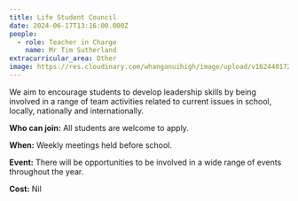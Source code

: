 ```yaml
---
title: Life Student Council
date: 2024-06-17T13:16:00.000Z
people:
  - role: Teacher in Charge
    name: Mr Tim Sutherland
extracurricular_area: Other
image: https://res.cloudinary.com/whanganuihigh/image/upload/v1624401725/Performing%20Arts/Drone_footage_of_LIFE.png
---
```

We aim to encourage students to develop leadership skills by being involved in a range of team activities related to current issues in school, locally, nationally and internationally.

**Who can join:** All students are welcome to apply.

**When:** Weekly meetings held before school.

**Event:** There will be opportunities to be involved in a wide range of events throughout the year.

**Cost:** Nil
